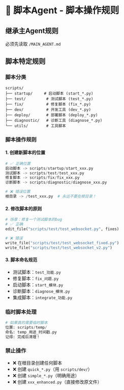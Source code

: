 # 🔧 脚本Agent - 脚本操作规则

## 继承主Agent规则
必须先读取 `/MAIN_AGENT.md`

## 脚本特定规则

### 脚本分类
```
scripts/
├── startup/     # 启动脚本 (start_*.py)
├── test/         # 测试脚本 (test_*.py)
├── fix/          # 修复脚本 (fix_*.py)
├── dev/          # 开发工具 (dev_*.py)
├── deploy/       # 部署脚本 (deploy_*.py)
├── diagnostic/   # 诊断工具 (diagnose_*.py)
└── utils/        # 工具脚本
```

### 脚本操作规则

#### 1. 创建新脚本的位置
```python
# ✅ 正确位置
启动脚本 -> scripts/startup/start_xxx.py
测试脚本 -> scripts/test/test_xxx.py
修复脚本 -> scripts/fix/fix_xxx.py
诊断脚本 -> scripts/diagnostic/diagnose_xxx.py

# ❌ 错误位置
根目录 -> /test_xxx.py  # 永远不要在根目录！
```

#### 2. 修改脚本的原则
```python
# 场景：修复一个测试脚本的bug
# ✅ 正确
edit_file("scripts/test/test_websocket.py", fixes)

# ❌ 错误
write_file("scripts/test/test_websocket_fixed.py")
write_file("scripts/test/test_websocket_v2.py")
```

#### 3. 脚本命名规范
- 测试脚本：`test_功能.py`
- 修复脚本：`fix_问题.py`
- 启动脚本：`start_模块.py`
- 诊断脚本：`diagnose_模块.py`
- 集成脚本：`integrate_功能.py`

### 临时脚本处理
```python
# 如果真的需要临时脚本
位置: scripts/temp/
命名: temp_用途_时间戳.py
记得: 完成后清理！
```

### 禁止操作
- ❌ 在根目录创建任何脚本
- ❌ 创建 `quick_*.py`（用 `scripts/dev/`）
- ❌ 创建 `simple_*.py`（明确用途）
- ❌ 创建 `xxx_enhanced.py`（直接修改原文件）